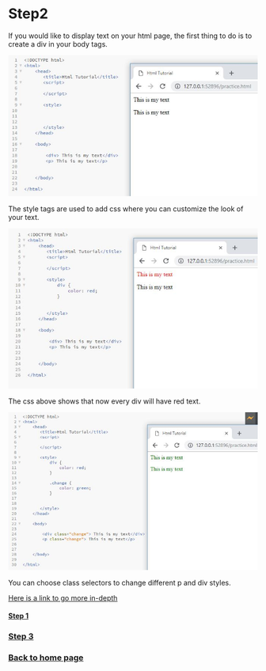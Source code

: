# Step2
If you would like to display text on your html page, the first thing to do is to create a div in your body tags.
  
![](https://github.com/RyanGlascock/FinalProject/blob/master/Images/div.JPG)

The style tags are used to add css where you can customize the look of your text.
  
![](https://github.com/RyanGlascock/FinalProject/blob/master/Images/divColor.JPG)

The css above shows that now every div will have red text.
  
![](https://github.com/RyanGlascock/FinalProject/blob/master/Images/class.JPG)

You can choose class selectors to change different p and div styles.
  
[Here is a link to go more in-depth](https://www.w3schools.com/css/css_syntax.asp)

#### [Step 1](https://github.com/RyanGlascock/FinalProject/blob/master/Step1.md)

### [Step 3](https://github.com/RyanGlascock/FinalProject/blob/master/README.md)

### [Back to home page](https://github.com/RyanGlascock/FinalProject/blob/master/README.md)
